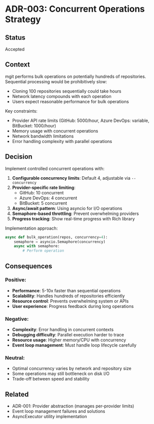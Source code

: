 # ADR-003: Concurrent Operations Strategy

## Status
Accepted

## Context

mgit performs bulk operations on potentially hundreds of repositories. Sequential processing would be prohibitively slow:
- Cloning 100 repositories sequentially could take hours
- Network latency compounds with each operation
- Users expect reasonable performance for bulk operations

Key constraints:
- Provider API rate limits (GitHub: 5000/hour, Azure DevOps: variable, BitBucket: 1000/hour)
- Memory usage with concurrent operations
- Network bandwidth limitations
- Error handling complexity with parallel operations

## Decision

Implement controlled concurrent operations with:

1. **Configurable concurrency limits**: Default 4, adjustable via `--concurrency`
2. **Provider-specific rate limiting**: 
   - GitHub: 10 concurrent
   - Azure DevOps: 4 concurrent
   - BitBucket: 5 concurrent
3. **Async/await pattern**: Using asyncio for I/O operations
4. **Semaphore-based throttling**: Prevent overwhelming providers
5. **Progress tracking**: Show real-time progress with Rich library

Implementation approach:
```python
async def bulk_operation(repos, concurrency=4):
    semaphore = asyncio.Semaphore(concurrency)
    async with semaphore:
        # Perform operation
```

## Consequences

### Positive:
- **Performance**: 5-10x faster than sequential operations
- **Scalability**: Handles hundreds of repositories efficiently
- **Resource control**: Prevents overwhelming system or APIs
- **User experience**: Progress feedback during long operations

### Negative:
- **Complexity**: Error handling in concurrent contexts
- **Debugging difficulty**: Parallel execution harder to trace
- **Resource usage**: Higher memory/CPU with concurrency
- **Event loop management**: Must handle loop lifecycle carefully

### Neutral:
- Optimal concurrency varies by network and repository size
- Some operations may still bottleneck on disk I/O
- Trade-off between speed and stability

## Related
- ADR-001: Provider abstraction (manages per-provider limits)
- Event loop management failures and solutions
- AsyncExecutor utility implementation